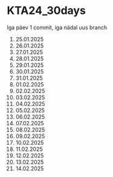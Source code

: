 # KTA24_30days
Iga päev 1 commit, iga nädal uus branch

1. 25.01.2025
2. 26.01.2025
3. 27.01.2025
4. 28.01.2025
5. 29.01.2025
6. 30.01.2025
7. 31.01.2025
8. 01.02.2025
9. 02.02.2025
10. 03.02.2025
11. 04.02.2025
12. 05.02.2025
13. 06.02.2025
14. 07.02.2025
15. 08.02.2025
16. 09.02.2025
17. 10.02.2025
18. 11.02.2025
19. 12.02.2025
20. 13.02.2025
21. 14.02.2025
